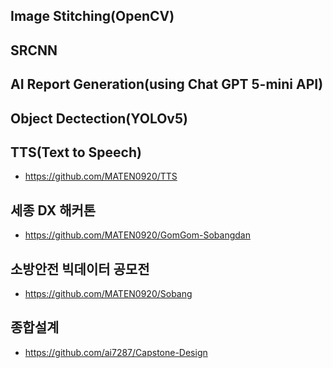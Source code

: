 ## Image Stitching(OpenCV)
## SRCNN
## AI Report Generation(using Chat GPT 5-mini API)
## Object Dectection(YOLOv5)
## TTS(Text to Speech)
- https://github.com/MATEN0920/TTS
## 세종 DX 해커톤
- https://github.com/MATEN0920/GomGom-Sobangdan
## 소방안전 빅데이터 공모전
- https://github.com/MATEN0920/Sobang
## 종합설계
- https://github.com/ai7287/Capstone-Design